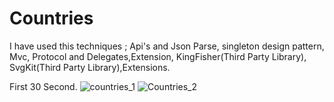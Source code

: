 # Countries
I have used this techniques ; Api's and Json Parse, singleton design pattern, Mvc, Protocol and Delegates,Extension, KingFisher(Third Party Library), SvgKit(Third Party Library),Extensions.

First 30 Second.
![countries_1](https://user-images.githubusercontent.com/93772393/155862472-a563ff7f-2e89-4d2d-bfb2-9f668f75dfd1.gif)
![Countries_2](https://user-images.githubusercontent.com/93772393/155862475-0acf6add-2a46-4240-bd3c-c21b80a7c916.gif)

